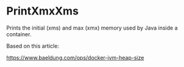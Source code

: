 # PrintXmxXms

Prints the initial (xms) and max (xmx) memory used by Java inside a container.

Based on this article:

https://www.baeldung.com/ops/docker-jvm-heap-size